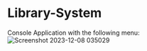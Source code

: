 # Library-System
Console Application with the following menu:
![Screenshot 2023-12-08 035029](https://github.com/Michael-Safwat/Library-System/assets/118862826/dcb4dcd6-e261-4ace-bb3a-678f3577d0ca)
